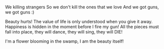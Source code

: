 We killing strangers
So we don't kill the ones that we love
     And we got guns, we got guns
:)

Beauty hurts!
The value of life is only understood when you give it away.
Happiness is hidden in the moment before I fire my gun!
All the pieces must fall into place, they will dance, they will sing, they will DIE!



I'm a flower blooming in the swamp, I am the beauty itself!
